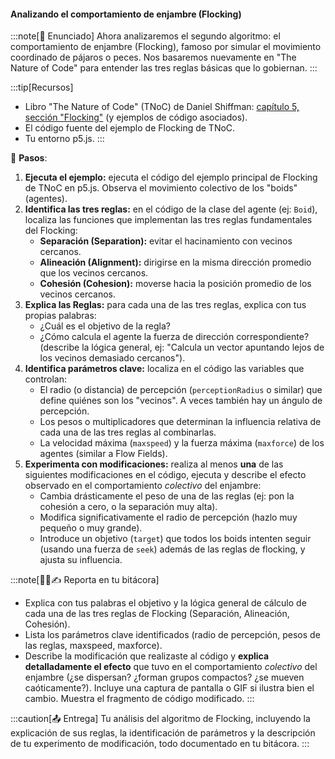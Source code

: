 #### Analizando el comportamiento de enjambre (Flocking)

:::note[🎯 Enunciado]
Ahora analizaremos el segundo algoritmo: el comportamiento de enjambre (Flocking), 
famoso por simular el movimiento coordinado de pájaros o peces. Nos basaremos nuevamente en 
"The Nature of Code" para entender las tres reglas básicas que lo gobiernan.
:::

:::tip[Recursos]
-   Libro "The Nature of Code" (TNoC) de Daniel Shiffman: [capítulo 5, sección "Flocking"](https://natureofcode.com/autonomous-agents/#flocking) (y ejemplos de código asociados).
-   El código fuente del ejemplo de Flocking de TNoC.
-   Tu entorno p5.js.
:::

👣 **Pasos**:

1.  **Ejecuta el ejemplo:** ejecuta el código del ejemplo principal de Flocking de TNoC en p5.js. Observa el movimiento colectivo de los "boids" (agentes).
2.  **Identifica las tres reglas:** en el código de la clase del agente (ej: `Boid`), localiza las funciones que implementan las tres reglas fundamentales del Flocking:
    *   **Separación (Separation):** evitar el hacinamiento con vecinos cercanos.
    *   **Alineación (Alignment):** dirigirse en la misma dirección promedio que los vecinos cercanos.
    *   **Cohesión (Cohesion):** moverse hacia la posición promedio de los vecinos cercanos.
3.  **Explica las Reglas:** para cada una de las tres reglas, explica con tus propias palabras:
    *   ¿Cuál es el objetivo de la regla?
    *   ¿Cómo calcula el agente la fuerza de dirección correspondiente? (describe la lógica general, ej: "Calcula un vector apuntando lejos de los vecinos demasiado cercanos").
4.  **Identifica parámetros clave:** localiza en el código las variables que controlan:
    *   El radio (o distancia) de percepción (`perceptionRadius` o similar) que define quiénes son los "vecinos". A veces también hay un ángulo de percepción.
    *   Los pesos o multiplicadores que determinan la influencia relativa de cada una de las tres reglas al combinarlas.
    *   La velocidad máxima (`maxspeed`) y la fuerza máxima (`maxforce`) de los agentes (similar a Flow Fields).
5.  **Experimenta con modificaciones:** realiza al menos **una** de las siguientes modificaciones en el código, ejecuta y describe el efecto observado en el comportamiento *colectivo* del enjambre:
    *   Cambia drásticamente el peso de una de las reglas (ej: pon la cohesión a cero, o la separación muy alta).
    *   Modifica significativamente el radio de percepción (hazlo muy pequeño o muy grande).
    *   Introduce un objetivo (`target`) que todos los boids intenten seguir (usando una fuerza de `seek`) además de las reglas de flocking, y ajusta su influencia.

:::note[🧐🧪✍️ Reporta en tu bitácora]

-   Explica con tus palabras el objetivo y la lógica general de cálculo de cada una de las tres reglas de Flocking (Separación, Alineación, Cohesión).
-   Lista los parámetros clave identificados (radio de percepción, pesos de las reglas, maxspeed, maxforce).
-   Describe la modificación que realizaste al código y **explica detalladamente el efecto** que tuvo en el comportamiento *colectivo* del enjambre (¿se dispersan? ¿forman grupos compactos? ¿se mueven caóticamente?). Incluye una captura de pantalla o GIF si ilustra bien el cambio. Muestra el fragmento de código modificado.
:::

:::caution[📤 Entrega]
Tu análisis del algoritmo de Flocking, incluyendo la explicación de sus reglas, la identificación de parámetros y la descripción de tu experimento de modificación, todo documentado en tu bitácora.
:::